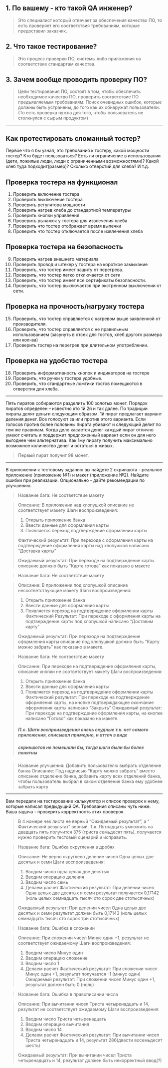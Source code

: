 ## 1. По вашему - кто такой QA инженер?
>Это специалист который отвечает за обеспечения качество ПО, то есть проверяет его соответствия требованиям, которые 
предоставил заказчик.
## 2. Что такое тестирование?
>Это процесс проверки ПО, системы либо приложения на соответствие стандартам качества.
## 3.  Зачем вообще проводить проверку ПО?
>Цели тестирования ПО, состоят в том, чтобы обеспечить необходимое качество ПО, проверить соответствие ПО предъявляемым 
требованиям. Поиск очевидных ошибок, которые должны быть устранены, до того как их обнаружат пользователи.
(То есть проверка нужна для того, чтобы пользователь не столкнулся с сырым продуктом)
 ---
## Как протестировать сломанный тостер?
Первое что я бы узнал, это требования к тостеру, какой мощности тостер? Кто будет пользоваться? Есть ли ограничение в 
использовании (дети, пожилые люди, люди с ограниченными возможностями)? Какой хлеб туда подходит(размер)? 
Сколько отверстий для хлеба? И т.д.

## Проверка тостера на функционал
1. Проверить включение тостера
2. Проверить выключение тостера
3. Проверить регулятора мощности
4. Проверить нагрев хлеба до стандартной температуры
5. Проверить кнопки управления
6. Проверить рычажок у тостера для извлечения хлеба
7. Проверить что тостер отображает время выпечки
8. Проверить что тостер отключается после извлечения хлеба

## Проверка тостера на безопасность
9. Проверить нагрев внешнего материала
10. Проверить провод и штекер у тостера на короткое замыкание
11. Проверить, что тостер имеет защиту от перегрева.
12. Проверить, что тостер легко отключается от сети
13. Проверить, что тостер имеет все сертификаты безопасности.
14. Проверить, что тостер выключается при экстренном выключении от сети.

## Проверка на прочность/нагрузку тостера
15. Проверить, что тостер справляется с нагревом выше заявленной от производителя.
16. Проверить, что тостер справляется с не правильным использованием (засунуть в отсек для тостов, хлеб другого размера
 или кол-ва)
17. Проверить тостер на перегрев при длительном употреблении.

## Проверка на удобство тостера
18. Проверить информативность кнопок и индикаторов на тостере
19. Проверить, что ручки у тостера удобные.
20. Проверить, что стандартные ломтики тостов помещаются в отверстия для хлеба.

***

Пять пиратов собираются разделить 100 золотых монет. Порядок пиратов определен – известно кто 1й 2й и так далее. 
По традиции пираты делят деньги следующим образом. 1й пират предлагает вариант деления денег. Все голосуют за 
или против этого варианта. Если голосов против более половины пирата убивают и следующий делит по тем же правилам. 
Когда дело касается денег каждый пират отлично умеют считать и поддержит предложенный вариант если он для него 
выгоднее чем альтернатива. Как 1му пирату получить максимально возможное количество денег и остаться в живых.

>Первый пират получит 98 монет.
***
В приложении к тестовому заданию вы найдете 2 скриншота - реальное приложение (приложение №1) и макет (приложение №2).
Найдите ошибки при реализации. Опционально - дайте рекомендации по улучшению.

>Название бага: Не соответствие макету

>Описание: В приложении над хлопушкой описание не соответствует макету
Шаги воспроизведения:
>1. Открыть приложение банка
>2. Ввести данные для оформления карты
>3. Появляется переход подтверждение оформлении карты
> 
>Фактический результат:
При переходе с оформления карты на подтверждение оформления карты над хлопушкой написано “Доставка карты”
> 
>Ожидаемый результат:
При переходе на подтверждение карты описание должно быть “Карта готова” как показано в макете

>Название бага: Не соответствие макету

>Описание: В приложении под хлопушкой описание несоответствующие макету
Шаги воспроизведения:
>1. Открыть приложение банка
>2. Ввести данные для оформления карты
>3. Появляется переход на подтверждение оформлении карты
Фактический Результат:
При переходе с оформления карты на подтверждение карты под хлопушкой написано “Доставим карту”
>
>Ожидаемый результат:
При переходе на подтверждение оформления карты описание под хлопушкой должно быть “Карту можно забрать” как 
> показано в макете.



>Название бага: Не соответствие макету

>Описание: При переходе на подтверждение оформления карты, описание кнопки не соответствует макету
Шаги воспроизведения:
>1. Открыть приложение банка
>2. Ввести данные для оформления карты
>3. Появляется переход на подтверждение оформлении карты
Фактический результат:
При переходе на подтверждение оформления карты, на кнопке подтверждающее окончание оформления карты написано “Закрыть”
Ожидаемый результат:
При переходе на подтверждение оформления карты, на кнопке написано “Готово” как показано на макете.
>
> ##### П.с. Шаги воспроизведения очень скудные т.к. нет самого приложения, описывал примерно, и аттач в виде 
> ##### скриншотов не помешали бы, тогда шаги были бы более понятны

>Название улучшения: Добавить пользователю выбрать отделение банка
Описание: Под надписью “Карту можно забрать” вместо описание отделение банка, добавить карту всех отделений банка, чтобы 
>пользователь выбрал в каком отделение банка ему удобнее забрать карту

***
Вам передали на тестирование калькулятор и список проверок к нему, которые написал предыдущий QA. 
Требования описаны чуть ниже. Ваша задача - проверить корректность этих проверок.

>В 4 номере чек листа не верный “Ожидаемый результат”, а “ Фактический результат“ верный. Т.к. Пятнадцать умножить на 
двадцать пять получится 375 (триста семьдесят пять), получается нужно проверить тестовый сценарий и исправить.


>Название бага: Ошибка округления в дробях

>Описание: Не верно округлено деление чисел Одна целых две десятых и cеми
Шаги воспроизведения:
>1. Вводим число одна целая две десятых
>2. Вводим операцию деления
>3. Вводим число семь
>4. Делаем расчет
Фактический результат:
При делении чисел Одна целых две десятых и семи результат получается 0,17142 (ноль целых семнадцать тысяч сто сорок две
стотысячных)
> 
>Ожидаемый результат:
При делении чисел Одна целых две десятых и семи результат должен быть 0,17143 (ноль целых семнадцать тысяч сто сорок 
три стотысячных)

>Название бага: Ошибка в сложении

>Описание: При сложении чисел Минус один +1, результат не соответствует ожидаемому
Шаги воспроизведения:
>1. Вводим число Минус один
>2. Вводим операцию сложение
>3. Вводим число 1
>4. Делаем расчет
Фактический результат:
При сложении чисел Минус один +1, результат получается -1 (минус один)
Ожидаемый результат:
При сложении чисел Минус один +1, результат должен быть 0 (ноль)

>Название бага: Ошибка в правописании числа

>Описание: При вычитании чисел Триста четыренадцать и 14, результат не соответствует ожидаемому
Шаги воспроизведения:
>1. Вводим число Триста четыренадцать
>2. Вводим операцию вычитания
>3. Вводим число 14
>4. Делаем расчет
Фактический результат:
При вычитании чисел Триста четыренадцать и 14, результат 286(двести восемьдесят шесть)
>
>Ожидаемый результат:
При вычитании чисел Триста четыренадцать и 14, результат должен быть некорректный ввод(?)
